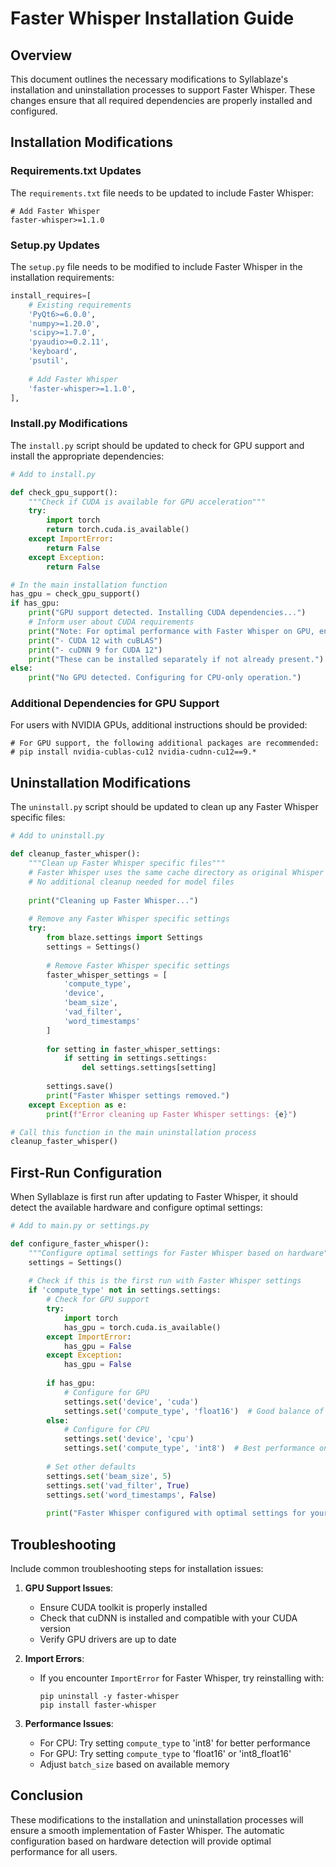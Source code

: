 # Faster Whisper Installation Guide

## Overview

This document outlines the necessary modifications to Syllablaze's installation and uninstallation processes to support Faster Whisper. These changes ensure that all required dependencies are properly installed and configured.

## Installation Modifications

### Requirements.txt Updates

The `requirements.txt` file needs to be updated to include Faster Whisper:

```
# Add Faster Whisper
faster-whisper>=1.1.0
```

### Setup.py Updates

The `setup.py` file needs to be modified to include Faster Whisper in the installation requirements:

```python
install_requires=[
    # Existing requirements
    'PyQt6>=6.0.0',
    'numpy>=1.20.0',
    'scipy>=1.7.0',
    'pyaudio>=0.2.11',
    'keyboard',
    'psutil',
    
    # Add Faster Whisper
    'faster-whisper>=1.1.0',
],
```

### Install.py Modifications

The `install.py` script should be updated to check for GPU support and install the appropriate dependencies:

```python
# Add to install.py

def check_gpu_support():
    """Check if CUDA is available for GPU acceleration"""
    try:
        import torch
        return torch.cuda.is_available()
    except ImportError:
        return False
    except Exception:
        return False

# In the main installation function
has_gpu = check_gpu_support()
if has_gpu:
    print("GPU support detected. Installing CUDA dependencies...")
    # Inform user about CUDA requirements
    print("Note: For optimal performance with Faster Whisper on GPU, ensure you have:")
    print("- CUDA 12 with cuBLAS")
    print("- cuDNN 9 for CUDA 12")
    print("These can be installed separately if not already present.")
else:
    print("No GPU detected. Configuring for CPU-only operation.")
```

### Additional Dependencies for GPU Support

For users with NVIDIA GPUs, additional instructions should be provided:

```
# For GPU support, the following additional packages are recommended:
# pip install nvidia-cublas-cu12 nvidia-cudnn-cu12==9.*
```

## Uninstallation Modifications

The `uninstall.py` script should be updated to clean up any Faster Whisper specific files:

```python
# Add to uninstall.py

def cleanup_faster_whisper():
    """Clean up Faster Whisper specific files"""
    # Faster Whisper uses the same cache directory as original Whisper
    # No additional cleanup needed for model files
    
    print("Cleaning up Faster Whisper...")
    
    # Remove any Faster Whisper specific settings
    try:
        from blaze.settings import Settings
        settings = Settings()
        
        # Remove Faster Whisper specific settings
        faster_whisper_settings = [
            'compute_type',
            'device',
            'beam_size',
            'vad_filter',
            'word_timestamps'
        ]
        
        for setting in faster_whisper_settings:
            if setting in settings.settings:
                del settings.settings[setting]
                
        settings.save()
        print("Faster Whisper settings removed.")
    except Exception as e:
        print(f"Error cleaning up Faster Whisper settings: {e}")

# Call this function in the main uninstallation process
cleanup_faster_whisper()
```

## First-Run Configuration

When Syllablaze is first run after updating to Faster Whisper, it should detect the available hardware and configure optimal settings:

```python
# Add to main.py or settings.py

def configure_faster_whisper():
    """Configure optimal settings for Faster Whisper based on hardware"""
    settings = Settings()
    
    # Check if this is the first run with Faster Whisper settings
    if 'compute_type' not in settings.settings:
        # Check for GPU support
        try:
            import torch
            has_gpu = torch.cuda.is_available()
        except ImportError:
            has_gpu = False
        except Exception:
            has_gpu = False
            
        if has_gpu:
            # Configure for GPU
            settings.set('device', 'cuda')
            settings.set('compute_type', 'float16')  # Good balance of speed and accuracy
        else:
            # Configure for CPU
            settings.set('device', 'cpu')
            settings.set('compute_type', 'int8')  # Best performance on CPU
            
        # Set other defaults
        settings.set('beam_size', 5)
        settings.set('vad_filter', True)
        settings.set('word_timestamps', False)
        
        print("Faster Whisper configured with optimal settings for your hardware.")
```

## Troubleshooting

Include common troubleshooting steps for installation issues:

1. **GPU Support Issues**:
   - Ensure CUDA toolkit is properly installed
   - Check that cuDNN is installed and compatible with your CUDA version
   - Verify GPU drivers are up to date

2. **Import Errors**:
   - If you encounter `ImportError` for Faster Whisper, try reinstalling with:
     ```
     pip uninstall -y faster-whisper
     pip install faster-whisper
     ```

3. **Performance Issues**:
   - For CPU: Try setting `compute_type` to 'int8' for better performance
   - For GPU: Try setting `compute_type` to 'float16' or 'int8_float16'
   - Adjust `batch_size` based on available memory

## Conclusion

These modifications to the installation and uninstallation processes will ensure a smooth implementation of Faster Whisper. The automatic configuration based on hardware detection will provide optimal performance for all users.